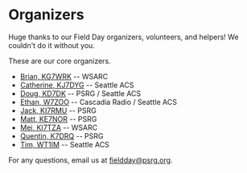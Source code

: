 # Organizers

Huge thanks to our Field Day organizers, volunteers, and helpers! We couldn't do it without you.

These are our core organizers.
- [Brian, KG7WRK](https://qrz.com/db/KG7WRK) -- WSARC
- [Catherine, KJ7DYG](https://qrz.com/db/KJ7DYG) -- Seattle ACS
- [Doug, KD7DK](https://qrz.com/db/KD7DK) -- PSRG / Seattle ACS
- [Ethan, W7ZOO](https://qrz.com/db/W7ZOO) -- Cascadia Radio / Seattle ACS
- [Jack, KI7RMU](https://qrz.com/db/KI7RMU) -- PSRG
- [Matt, KE7NOR](https://qrz.com/db/KE7NOR) -- PSRG
- [Mei, KI7TZA](https://qrz.com/db/KI7TZA) -- WSARC
- [Quentin, K7DRQ](https://qrz.com/db/K7DRQ) -- PSRG
- [Tim, WT1IM](https://qrz.com/db/WT1IM) -- Seattle ACS

For any questions, email us at [fieldday@psrg.org](mailto:fieldday@psrg.org).
